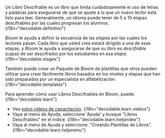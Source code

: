 Un <g id="genid-1" ctype="x-html-strong">Libro Descifrable</g> es un libro que limita cuidadosamente el uso de letras y palabras para asegurarse de que se ajuste a lo que un nuevo lector está listo para leer. Generalmente, un idioma puede tener de 5 a 10 <g id="genid-2" ctype="x-html-em">etapas descifrables</g> por las cuales progresan los alumnos. {i18n="decodable.definition"}

Bloom le ayuda a definir la secuencia de las *etapas* por las cuales los lectores pasan. Cada libro que usted crea estará dirigido a una de esas etapas, y Bloom le ayuda a asegurarse de que su libro es *descifrable* (capaz de ser descifrado) por los estudiantes en esa *etapa*. {i18n="decodable.stages"}

También puede crear un Paquete de Bloom de <g id="genid-6" ctype="x-html-em">plantillas</g> que otros pueden utilizar para crear fácilmente libros basados en los niveles y etapas que han sido preparados por un especialista en alfabetización. {i18n="decodable.templates"}

Para aprender cómo usar Libros Descifrables en Bloom, puede: {i18n="decodable.learn"}

- Vea [estos vídeos de capacitación](http://tiny.cc/8vbwux). {i18n="decodable.learn.videos"}
- Vaya al menú de Ayuda, seleccione 'Ayuda' y busque "Libros Descifrables" en el índice. {i18n="decodable.learn.helpindex"}
- Vaya al menú de Ayuda y seleccione: "Creando Plantillas de Libros". {i18n="decodable.learn.helpmenu"}
